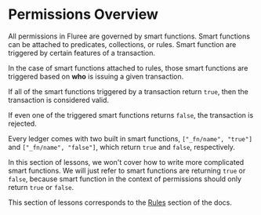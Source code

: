 # Permissions Overview

All permissions in Fluree are governed by smart functions. Smart functions can be attached to predicates, collections, or rules. Smart function are triggered by certain features of a transaction.

In the case of smart functions attached to rules, those smart functions are triggered based on **who** is issuing a given transaction.

If all of the smart functions triggered by a transaction return `true`, then the transaction is considered valid.

If even one of the triggered smart functions returns `false`, the transaction is rejected.

Every ledger comes with two built in smart functions, `["_fn/name", "true"]` and `["_fn/name", "false"]`, which return `true` and `false`, respectively.

In this section of lessons, we won't cover how to write more complicated smart functions. We will just refer to smart functions are returning `true` or `false`, because smart function in the context of permissions should only return `true` or `false`.

This section of lessons corresponds to the <a href="/docs/0.13.0/smart-functions/rules" target="_blank">Rules</a> section of the docs.
